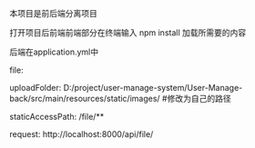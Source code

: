 <p>本项目是前后端分离项目</p>
<p>打开项目后前端前端部分在终端输入 npm install 加载所需要的内容</p>
<p>后端在application.yml中</p>
<p>file:</p>
 <p> uploadFolder: D:/project/user-manage-system/User-Manage-back/src/main/resources/static/images/ #修改为自己的路径</p>
 <p>staticAccessPath: /file/**</p>
 request: http://localhost:8000/api/file/  
